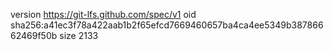 version https://git-lfs.github.com/spec/v1
oid sha256:a41ec3f78a422aab1b2f65efcd7669460657ba4ca4ee5349b38786662469f50b
size 2133
